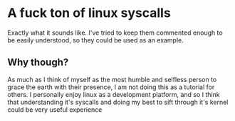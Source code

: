 # A fuck ton of linux syscalls  
Exactly what it sounds like. I've tried to keep them commented
enough to be easily understood, so they could be used as an example.  
## Why though?  
As much as I think of myself as the most humble and selfless person to grace the earth with their presence, I am not doing this
as a tutorial for others. I personally enjoy linux as a development platform,
and so I think that understanding it's syscalls and doing my best to sift through
it's kernel could be very useful experience
